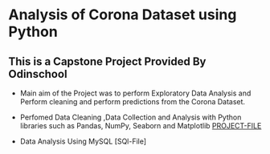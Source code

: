 # Analysis of Corona Dataset using Python
## This is a  Capstone Project Provided By Odinschool  

* Main aim of the Project was to perform Exploratory Data Analysis and Perform cleaning and perform predictions from the Corona Dataset.
* Perfomed Data Cleaning ,Data Collection  and Analysis with Python libraries such as Pandas, NumPy, Seaborn and Matplotlib
  [PROJECT-FILE](https://github.com/Adidata1212/CapstoneProject/blob/main/Covid_19.ipynb)

* Data Analysis Using MySQL
  [SQl-File]



